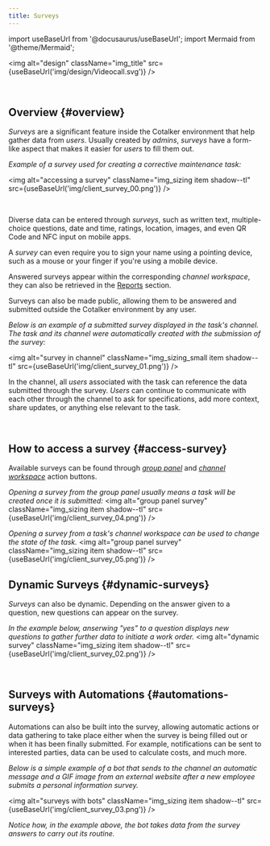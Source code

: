 ```yaml
---
title: Surveys
---
```

import useBaseUrl from '@docusaurus/useBaseUrl'; 
import Mermaid from '@theme/Mermaid';


<img alt="design" className="img_title" src={useBaseUrl('img/design/Videocall.svg')} />

<br/>

## Overview {#overview}

_Surveys_ are a significant feature inside the Cotalker environment that help gather data from _users_. Usually created by _admins_, _surveys_ have a form-like aspect that makes it easier for _users_ to fill them out.

<div className="alert alert--secondary">

_Example of a survey used for creating a corrective maintenance task:_

<img alt="accessing a survey" className="img_sizing item shadow--tl" src={useBaseUrl('img/client_survey_00.png')} />
<br/>

</div>
<br/>

Diverse data can be entered through _surveys_, such as written text, multiple-choice questions, date and time, ratings, location, images, and even QR Code and NFC input on mobile apps.

A _survey_ can even require you to sign your name using a pointing device, such as a mouse or your finger if you're using a mobile device.

Answered surveys appear within the corresponding _channel workspace_, they can also be retrieved in the [Reports](/docs/documentation/client/reports) section.

Surveys can also be made public, allowing them to be answered and submitted outside the Cotalker environment by any user.

<div className="alert alert--secondary">

_Below is an example of a submitted survey displayed in the task's channel. The task and its channel were automatically created with the submission of the survey:_

<img alt="survey in channel" className="img_sizing_small item shadow--tl" src={useBaseUrl('img/client_survey_01.png')} />
<br/>

In the channel, all _users_ associated with the task can reference the data submitted through the survey. _Users_ can continue to communicate with each other through the channel to ask for specifications, add more context, share updates, or anything else relevant to the task.

</div>
<br/>

## How to access a survey {#access-survey}
Available surveys can be found through [_group panel_](/docs/documentation/client/actions_button) and [_channel workspace_](/docs/documentation/client/channels#task-menus-within-channel) action buttons.

_Opening a survey from the group panel usually means a task will be created once it is submitted:_
<img alt="group panel survey" className="img_sizing item shadow--tl" src={useBaseUrl('img/client_survey_04.png')} />
<br/>

_Opening a survey from a task's channel workspace can be used to change the state of the task._
<img alt="group panel survey" className="img_sizing item shadow--tl" src={useBaseUrl('img/client_survey_05.png')} />
<br/>


## Dynamic Surveys {#dynamic-surveys}
_Surveys_ can also be dynamic. Depending on the answer given to a question, new questions can appear on the survey.

<div className="alert alert--secondary">

_In the example below, anserwing "yes" to a question displays new questions to gather further data to initiate a work order._
<img alt="dynamic survey" className="img_sizing item shadow--tl" src={useBaseUrl('img/client_survey_02.png')} />
<br/>

</div>
<br/>

## Surveys with Automations {#automations-surveys}

Automations can also be built into the survey, allowing automatic actions or data gathering to take place either when the survey is being filled out or when it has been finally submitted. For example, notifications can be sent to interested parties, data can be used to calculate costs, and much more.

<div className="alert alert--secondary">

_Below is a simple example of a bot that sends to the channel an automatic message and a GIF image from an external website after a new employee submits a personal information survey._

<img alt="surveys with bots" className="img_sizing item shadow--tl" src={useBaseUrl('img/client_survey_03.png')} />
<br/>

_Notice how, in the example above, the bot takes data from the survey answers to carry out its routine._

</div>
<br/>









